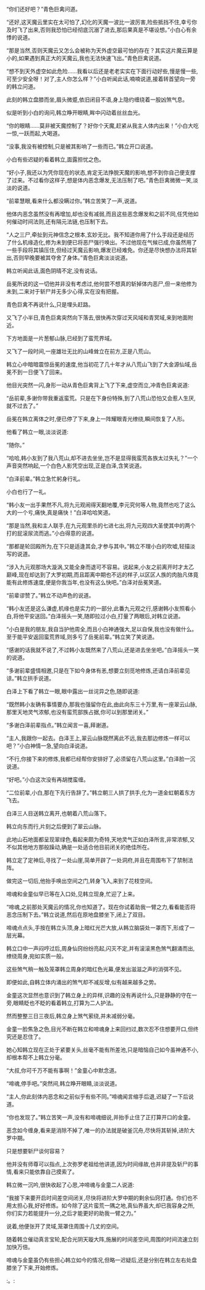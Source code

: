 
“你们还好吧？”青色巨禽问道。

“还好,这天魔云里实在太可怕了,幻化的天魔一波比一波厉害,险些抵挡不住,幸亏你及时飞了出来,否则我恐怕已经彻底沉溺了进去,那后果真是不堪设想。”小白心有余悸的说道。

“那是当然,否则天魔云又怎么会被称为天外虚空最可怕的存在？其实这片魔云算是小的,如果遇到真正大的天魔云,我也无法快速飞出。”青色巨禽说道。

“想不到天外虚空如此危险……我看以后还是老老实实在下面行动好些,慢是慢一些,可至少安全呀！对了,主人你怎么样？”小白听闻此话,喃喃说道,接着转首望向一旁的韩立问道。

此刻的韩立盘膝而坐,眉头微蹙,依旧闭目不语,身上隐约缠绕着一股凶煞气息。

似是听到小白的询问,韩立睁开眼睛,眸中闪动着丝丝血光。

“你的眼睛……莫非被天魔控制了？好你个天魔,赶紧从我主人体内出来！”小白大吃一惊,一跃而起,大喝道。

“没事,我没有被控制,只是被其影响了一些而已。”韩立开口说道。

小白有些迟疑的看着韩立,面露担忧之色。

“好小子,我还以为凭你现在的状态,肯定无法挣脱天魔的影响,想不到你自己便支撑了过来。不过看你这样子,想是体内恶念爆发,无法压制了吧。”青色巨禽微微一笑,淡淡的说道。

“前辈慧眼,看来什么都没瞒过你。”韩立苦笑了一声,说道。

他体内恶念虽然没有再增加,却也没有减弱,而且这些恶念爆发和之前不同,任凭他如何催动时间法则,还有隔元法链,也压制下去。

“人之三尸,牵扯到元神信念之根本,玄妙无比。我不知道你用了什么手段还是经历了什么机缘造化,修为未到便已将恶尸强行唤出。不过他现在气候已成,你虽然用了一些手段将其镇压住,但经过天魔云影响,爆发已经难免。你还是尽快想办法将其斩出,否则早晚要被其夺舍了身体。”青色巨禽淡淡说道。

韩立听闻此话,面色阴晴不定,没有说话。

岳冕所说的这一切他并非没有考虑过,他何尝不想真的斩掉体内恶尸,但一来他修为未到,二来对于斩尸并无多少心得,实在没有把握。

青色巨禽不再说什么,只是埋头赶路。

又飞了小半日,青色巨禽突然向下落去,很快再次穿过天风域和青冥域,来到地面附近。

下方地面是一片葱郁山脉,已经到了蛮荒界域。

又飞了一段时间,一座雄壮无比的山峰耸立在前方,正是八荒山。

韩立心中暗暗震惊岳冕的速度,他当初花了几十年才从八荒山飞到了大金源仙域,岳冕不到一日便飞了回来。

他目光突然一闪,身形一动从青色巨禽背上飞了下来,虚空而立,冲青色巨禽说道:

“岳前辈,多谢你带我重返蛮荒。只是在下身份特殊,到了八荒山恐怕又会惹人生厌,就不过去了。”

岳冕在韩立离体之时,便已停了下来,身上一阵耀眼青光缭绕,瞬间恢复了人形。

他看了韩立一眼,淡淡说道:

“随你。”

“哈哈,韩小友到了我八荒山,却不进去坐坐,岂不是显得我蛮荒各族太过失礼？”一个声音突然响起,一个白色人影凭空出现,正是白泽,含笑说道。

“白泽前辈。”韩立急忙躬身行礼。

小白也行了一礼。

“韩小友一出手果然不凡,将九元观闹得天翻地覆,李元究何等人物,竟然也吃了这么大的一个亏,痛快,真是痛快！”白泽哈哈笑道。

“那是当然,我和主人联手,在九元观里杀的七进七出,将九元观四大圣使其中的两个打的屁滚尿流而逃。”小白得意的说道。

“那都是轮回殿所为,在下只是适逢其会,才参与其中。”韩立不理小白的吹嘘,轻描淡写的说道。

“涉入九元观那场大漩涡,又能全身而退可不容易。说起来,小友之前离开时才太乙巅峰,现在却达到了大罗初期,而且距离中期也不远的样子,以区区人族的肉胎凡体竟能有此修炼速度,便是你我当年,也没有这么快吧。”白泽对岳冕笑道。

“前辈谬赞了。”韩立不动声色的说道。

“韩小友还是这么谦虚,机缘也是实力的一部分,此番九元观之行,感谢韩小友照看小白,将他平安送回。”白泽摇头一笑,随即拉过小白,打量了两眼后,对韩立说道。

“小白是我的朋友,我自当护他周全,而且小白神通强大,足以自保,我也没有做什么。至于能平安返回蛮荒界域,则多亏了岳冕前辈。”韩立笑了笑说道。

“感谢的话我就不说了,不过韩小友既然来了八荒山,还是进去坐坐吧。”白泽摇头一笑的说道。

“多谢前辈盛情相邀,只是在下如今身体有恙,想要立刻觅地修炼,还请白泽前辈见谅。”韩立拱手说道。

白泽上下看了韩立一眼,眼中露出一丝诧异之色,随即说道:

“既然韩小友确有事情要办,那我也强留你在此,由此向东三十万里,有一座翠云山脉,那里天地灵气浓郁,也没有蛮荒部族占据,你可以到那里闭关。”

“多谢白泽前辈指点。”韩立闻言一喜,拜谢道。

“主人,我跟你一起去。白泽王上,翠云山脉既然离此不远,我去那边修炼一样可以吧？”小白神情一急,望向白泽说道。

“不行,你接下来的修炼,我都已经帮你安排好了,必须留在八荒山这里。”白泽脸一沉说道。

“好吧。”小白这次没有再胡搅蛮缠。

“二位前辈,小白,那在下先行告辞了。”韩立朝三人拱了拱手,化为一道金虹朝着东方飞去。

白泽三人目送韩立离开,也朝着八荒山落下。

韩立向东而行,片刻之后便到了翠云山脉。

此地山石地面都呈现翠绿色,看起来颇为奇特,天地灵气正如白泽所言,非常浓郁,又不似其他地方那般躁动,确是一处适合他目前闭关的绝佳所在。

韩立定了定神后,寻找了一处山崖,简单开辟了一处洞府,并且在周围布下了禁制法阵。

做完这一切后,他抬手唤出空间之门,转身飞入,来到了花枝空间。

啼魂和金童似早已等在入口处,见韩立现身,忙迎了上来。

“啼魂,之前那处天魔云的情况,你也知道了。现在你试着助我一臂之力,看看能否将恶念压制下去。”韩立说道,然后在原地盘膝坐下,闭上了双目。

啼魂点点头,手按在韩立头顶,身上暗红光芒大放,从韩立脑袋处一罩而下,形成了一层光幕。

韩立口中一声闷哼过后,周身仙窍纷纷亮起,闪灭不定,并有滚滚黑色煞气翻涌而出,缭绕周身,宛如实质一般。

这些煞气稍一触及笼罩韩立周身的暗红色光幕,便发出滋滋之声的消弭不见。

即便如此,自韩立体内涌出的煞气却不减反增,似有越来越多之势。

金童这次显然也意识到了韩立身上的异样,识趣的没有再说什么,只是静静的守在一旁,眼睛眨也不眨的看着韩立,打算为二人护法。

然而整整三日三夜后,韩立身上煞气萦绕,并未减弱分毫。

金童一脸焦急之色,目光不断在韩立和啼魂身上来回扫过,数次忍不住想要开口,但终究还是忍住了。

她心知韩立现在正处于紧要关头,丝毫不能有所差池,只是暗恼自己如今虽神通不小,却根本帮不上韩立分毫。

“大叔,你可千万不能有事啊！”金童心中默念道。

“啼魂,停手吧。”突然间,韩立睁开眼睛,淡淡说道。

“主人,你此刻体内恶念和之前似乎有些不同。”啼魂闻言缩手后退,迟疑了一下后说道。

“你也发现了。”韩立苦笑一声,没有和啼魂细说,并抬手止住了正打算开口的金童。

恶念如今缠身,看来是消除不掉了,唯一的办法就是破釜沉舟,尽快将其斩掉,进阶大罗中期。

只是想要斩尸谈何容易？

他并没有师尊可以指点,上次弥罗老祖给他讲道,因为时间缘故,也并非提及斩尸的事情,看来只能依靠自己摸索了。

韩立微一沉吟,很快收起了心思,冲啼魂与金童二人说道:

“我接下来要开启时间差空间闭关,尽快将进阶大罗中期的剩余仙窍打通。你们也不用太担心我,好好修炼。如今除了这片蛮荒一隅之地,真仙界虽大,却已我容身之所,你们实力若能提升一分,之后才能更好的助我一臂之力。”

说着,他便张开了灵域,笼罩住周围十几丈的空间。

随着韩立催动真言宝轮,配合光阴天璇大阵,施展的时间差空间,周围的时间流速立刻加快万倍。

啼魂与金童虽仍有些担心韩立如今的情况,但略一迟疑后,还是分别在韩立左右处盘膝坐了下来,开始修炼。

:。: